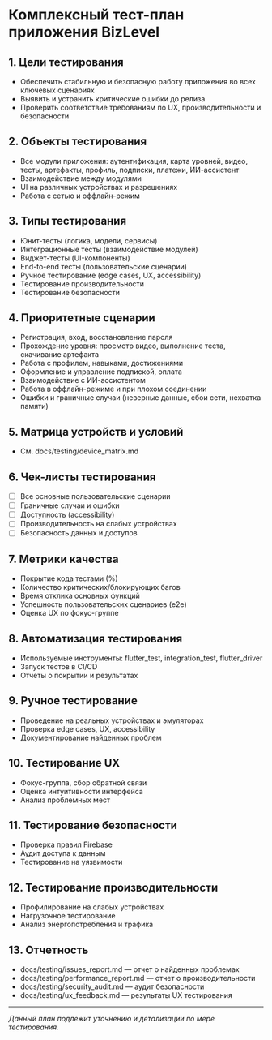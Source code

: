 # Комплексный тест-план приложения BizLevel

## 1. Цели тестирования
- Обеспечить стабильную и безопасную работу приложения во всех ключевых сценариях
- Выявить и устранить критические ошибки до релиза
- Проверить соответствие требованиям по UX, производительности и безопасности

## 2. Объекты тестирования
- Все модули приложения: аутентификация, карта уровней, видео, тесты, артефакты, профиль, подписки, платежи, ИИ-ассистент
- Взаимодействие между модулями
- UI на различных устройствах и разрешениях
- Работа с сетью и оффлайн-режим

## 3. Типы тестирования
- Юнит-тесты (логика, модели, сервисы)
- Интеграционные тесты (взаимодействие модулей)
- Виджет-тесты (UI-компоненты)
- End-to-end тесты (пользовательские сценарии)
- Ручное тестирование (edge cases, UX, accessibility)
- Тестирование производительности
- Тестирование безопасности

## 4. Приоритетные сценарии
- Регистрация, вход, восстановление пароля
- Прохождение уровня: просмотр видео, выполнение теста, скачивание артефакта
- Работа с профилем, навыками, достижениями
- Оформление и управление подпиской, оплата
- Взаимодействие с ИИ-ассистентом
- Работа в оффлайн-режиме и при плохом соединении
- Ошибки и граничные случаи (неверные данные, сбои сети, нехватка памяти)

## 5. Матрица устройств и условий
- См. docs/testing/device_matrix.md

## 6. Чек-листы тестирования
- [ ] Все основные пользовательские сценарии
- [ ] Граничные случаи и ошибки
- [ ] Доступность (accessibility)
- [ ] Производительность на слабых устройствах
- [ ] Безопасность данных и доступов

## 7. Метрики качества
- Покрытие кода тестами (%)
- Количество критических/блокирующих багов
- Время отклика основных функций
- Успешность пользовательских сценариев (e2e)
- Оценка UX по фокус-группе

## 8. Автоматизация тестирования
- Используемые инструменты: flutter_test, integration_test, flutter_driver
- Запуск тестов в CI/CD
- Отчеты о покрытии и результатах

## 9. Ручное тестирование
- Проведение на реальных устройствах и эмуляторах
- Проверка edge cases, UX, accessibility
- Документирование найденных проблем

## 10. Тестирование UX
- Фокус-группа, сбор обратной связи
- Оценка интуитивности интерфейса
- Анализ проблемных мест

## 11. Тестирование безопасности
- Проверка правил Firebase
- Аудит доступа к данным
- Тестирование на уязвимости

## 12. Тестирование производительности
- Профилирование на слабых устройствах
- Нагрузочное тестирование
- Анализ энергопотребления и трафика

## 13. Отчетность
- docs/testing/issues_report.md — отчет о найденных проблемах
- docs/testing/performance_report.md — отчет о производительности
- docs/testing/security_audit.md — аудит безопасности
- docs/testing/ux_feedback.md — результаты UX тестирования

---

*Данный план подлежит уточнению и детализации по мере тестирования.* 